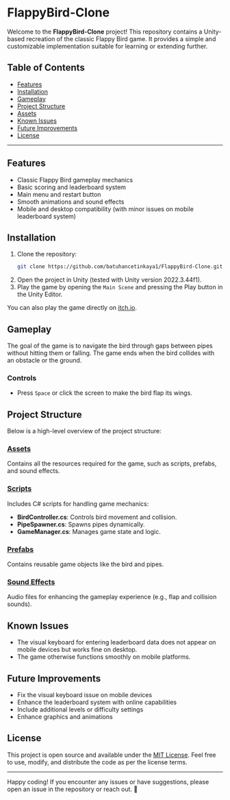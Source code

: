 # FlappyBird-Clone

Welcome to the **FlappyBird-Clone** project! This repository contains a Unity-based recreation of the classic Flappy Bird game. It provides a simple and customizable implementation suitable for learning or extending further.

## Table of Contents
- [Features](#features)
- [Installation](#installation)
- [Gameplay](#gameplay)
- [Project Structure](#project-structure)
- [Assets](#assets)
- [Known Issues](#known-issues)
- [Future Improvements](#future-improvements)
- [License](#license)

---

## Features
- Classic Flappy Bird gameplay mechanics
- Basic scoring and leaderboard system
- Main menu and restart button
- Smooth animations and sound effects
- Mobile and desktop compatibility (with minor issues on mobile leaderboard system)

## Installation
1. Clone the repository:
   ```bash
   git clone https://github.com/batuhancetinkaya1/FlappyBird-Clone.git
   ```
2. Open the project in Unity (tested with Unity version 2022.3.44f1).
3. Play the game by opening the `Main Scene` and pressing the Play button in the Unity Editor.

You can also play the game directly on [itch.io](https://batuhancetinkaya.itch.io/flappy-bird-clone).

## Gameplay
The goal of the game is to navigate the bird through gaps between pipes without hitting them or falling. The game ends when the bird collides with an obstacle or the ground.

### Controls
- Press `Space` or click the screen to make the bird flap its wings.

## Project Structure
Below is a high-level overview of the project structure:

### [Assets](https://github.com/batuhancetinkaya1/FlappyBird-Clone/tree/main/Assets)
Contains all the resources required for the game, such as scripts, prefabs, and sound effects.

### [Scripts](https://github.com/batuhancetinkaya1/FlappyBird-Clone/tree/main/Assets/Scripts)
Includes C# scripts for handling game mechanics:
- **BirdController.cs**: Controls bird movement and collision.
- **PipeSpawner.cs**: Spawns pipes dynamically.
- **GameManager.cs**: Manages game state and logic.

### [Prefabs](https://github.com/batuhancetinkaya1/FlappyBird-Clone/tree/main/Assets/Prefabs)
Contains reusable game objects like the bird and pipes.

### [Sound Effects](https://github.com/batuhancetinkaya1/FlappyBird-Clone/tree/main/Assets/Sound%20Effects)
Audio files for enhancing the gameplay experience (e.g., flap and collision sounds).

## Known Issues
- The visual keyboard for entering leaderboard data does not appear on mobile devices but works fine on desktop.
- The game otherwise functions smoothly on mobile platforms.

## Future Improvements
- Fix the visual keyboard issue on mobile devices
- Enhance the leaderboard system with online capabilities
- Include additional levels or difficulty settings
- Enhance graphics and animations

## License
This project is open source and available under the [MIT License](LICENSE). Feel free to use, modify, and distribute the code as per the license terms.

---

Happy coding! If you encounter any issues or have suggestions, please open an issue in the repository or reach out. 🚀
